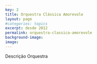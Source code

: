 ```yaml
---
key: 2
title: Orquestra Clássica Amorevole
layout: page
#categories: topics
excerpt: desde 2012
permalink: orquestra-classica-amorevole
background-image: 
image: 
--- 
```


Descrição Orquestra
